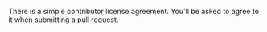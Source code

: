 There is a simple contributor license agreement. You'll be asked to agree to it when submitting a pull request.
